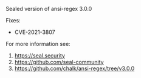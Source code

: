 Sealed version of ansi-regex 3.0.0

Fixes:
- CVE-2021-3807

For more information see:
  1. https://seal.security
  2. https://github.com/seal-community
  3. https://github.com/chalk/ansi-regex/tree/v3.0.0
